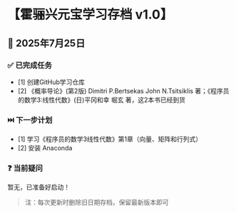# 【霍骊兴元宝学习存档 v1.0】  

## 📅 2025年7月25日  
### ✅ 已完成任务  
- [1] 创建GitHub学习仓库  
- [2] 《概率导论》(第2版)  Dimitri P.Bertsekas John N.Tsitsiklis 著；《程序员的数学3:线性代数》(日)平冈和幸 堀玄 著，这2本书已经到货

### ⏭️ 下一步计划  
- [1] 学习《程序员的数学3线性代数》第1章（向量、矩阵和行列式） 
- [2] 安装 Anaconda  

### ❓ 当前疑问  
暂无，已准备好启动！  

> 注：每次更新时删除旧日期存档，保留最新版本即可
